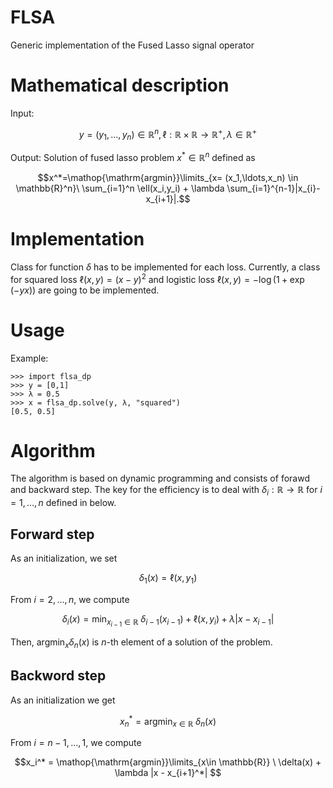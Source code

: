 # FLSA
Generic implementation of the Fused Lasso signal operator 

# Mathematical description
Input: 

$$y = (y_1,\ldots,y_n) \in \mathbb{R}^n, \ell: \mathbb{R} \times \mathbb{R} \to \mathbb{R}^+ , \lambda \in \mathbb{R}^+$$ 

Output: Solution of fused lasso problem $x^*\in\mathbb{R}^n$ defined as 

$$x^*=\mathop{\mathrm{argmin}}\limits_{x= (x_1,\ldots,x_n) \in \mathbb{R}^n}\ \sum_{i=1}^n \ell(x_i,y_i) + \lambda \sum_{i=1}^{n-1}|x_{i}-x_{i+1}|.$$

# Implementation

Class for function $\delta$ has to be implemented for each loss.
Currently, a class for squared loss $\ell(x,y) = (x-y)^2$ and logistic loss $\ell(x,y) = -\log(1+\exp(-yx))$ are going to be implemented.

# Usage
Example:
```
>>> import flsa_dp
>>> y = [0,1]
>>> λ = 0.5
>>> x = flsa_dp.solve(y, λ, "squared")
[0.5, 0.5]
```

# Algorithm
The algorithm is based on dynamic programming and consists of forawd and backward step. 
The key for the efficiency is to deal with $\delta_i:\mathbb{R}\to\mathbb{R}$ for $i=1,\ldots,n$ defined in below.

## Forward step
As an initialization, we set 

$$ \delta_1(x) = \ell(x,y_1) $$

From $i=2,\ldots ,n$, we compute 

$$\delta_i (x) = \min_{x_{i-1}\in \mathbb{R}}\ \delta_{i-1}(x_{i-1}) + \ell(x,y_i) + \lambda |x-x_{i-1}|$$

Then, $\mathop{\mathrm{argmin}}_{x} \delta_n (x)$ is $n$-th element of a solution of the problem.

## Backword step

As an initialization we get

$$x_n^* = \mathop{\mathrm{argmin}}_{x\in \mathbb{R}}\  \delta_n (x)$$

From $i=n-1,\ldots,1$, we compute

$$x_i^* = \mathop{\mathrm{argmin}}\limits_{x\in \mathbb{R}} \ \delta(x) + \lambda |x - x_{i+1}^*| $$
